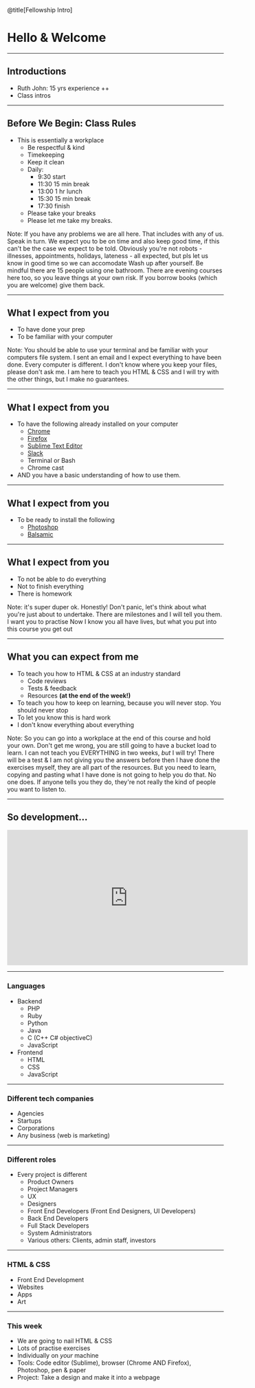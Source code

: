 @title[Fellowship Intro]

# Hello & Welcome

---

## Introductions

- Ruth John: 15 yrs experience ++
- Class intros

---

## Before We Begin: Class Rules

- This is essentially a workplace
	- Be respectful & kind
	- Timekeeping
	- Keep it clean
	- Daily:
		- 9:30 start
		- 11:30 15 min break
		- 13:00 1 hr lunch
		- 15:30 15 min break
		- 17:30 finish
	- Please take your breaks
	- Please let me take my breaks.

Note:
If you have any problems we are all here. That includes with any of us. Speak in turn.
We expect you to be on time and also keep good time, if this can't be the case we expect to be told. Obviously you're not robots - illnesses, appointments, holidays, lateness - all expected, but pls let us know in good time so we can accomodate
Wash up after yourself. Be mindful there are 15 people using one bathroom. There are evening courses here too, so you leave things at your own risk. If you borrow books (which you are welcome) give them back.

---

## What I expect from you

- To have done your prep
- To be familiar with your computer

Note:
You should be able to use your terminal and be familiar with your computers file system. I sent an email and I expect everything to have been done.
Every computer is different. I don't know where you keep your files, please don't ask me. I am here to teach you HTML & CSS and I will try with the other things, but I make no guarantees.

---

## What I expect from you

- To have the following already installed on your computer
	- [Chrome](https://www.google.com/chrome/browser/desktop/index.html)
	- [Firefox](https://www.mozilla.org/en-US/firefox/new/)
	- [Sublime Text Editor](https://www.sublimetext.com/)
	- [Slack](https://slack.com/download)
	- Terminal or Bash
	- Chrome cast
- AND you have a basic understanding of how to use them.

---

## What I expect from you

- To be ready to install the following
	- [Photoshop](http://www.adobe.com/uk/products/photoshop.html)
	- [Balsamic](https://balsamiq.com/)

---

## What I expect from you

- To not be able to do everything
- Not to finish everything
- There is homework

Note:
it's super duper ok. Honestly! Don't panic, let's think about what you're just about to undertake.
There are milestones and I will tell you them. I want you to practise
Now I know you all have lives, but what you put into this course you get out

---

## What you can expect from me

- To teach you how to HTML & CSS at an industry standard
	- Code reviews
	- Tests & feedback
	- Resources **(at the end of the week!)**
- To teach you how to keep on learning, because you will never stop. You should never stop
- To let you know this is hard work
- I don't know everything about everything

Note:
So you can go into a workplace at the end of this course and hold your own. Don't get me wrong, you are still going to have a bucket load to learn. I can not teach you EVERYTHING in two weeks, _but_ I will try!
There will be a test & I am not giving you the answers before then
I have done the exercises myself, they are all part of the resources. But you need to learn, copying and pasting what I have done is not going to help you do that.
No one does. If anyone tells you they do, they're not really the kind of people you want to listen to.

---

## So development...

<iframe width="560" height="315" src="https://www.youtube.com/embed/7_LPdttKXPc" frameborder="0" gesture="media" allow="encrypted-media" allowfullscreen></iframe>

---

### Languages

- Backend
	- PHP
	- Ruby
	- Python
	- Java
	- C (C++ C# objectiveC)
	- JavaScript
- Frontend
	- HTML
	- CSS
	- JavaScript

---

### Different tech companies

- Agencies
- Startups
- Corporations
- Any business (web is marketing)

---

### Different roles

- Every project is different
	- Product Owners
	- Project Managers
	- UX
	- Designers
	- Front End Developers (Front End Designers, UI Developers)
	- Back End Developers
	- Full Stack Developers
	- System Administrators
	- Various others: Clients, admin staff, investors

---

### HTML & CSS

- Front End Development
- Websites
- Apps
- Art

---

### This week

- We are going to nail HTML & CSS
- Lots of practise exercises
- Individually on *your* machine
- Tools: Code editor (Sublime), browser (Chrome AND Firefox), Photoshop, pen & paper
- Project: Take a design and make it into a webpage



